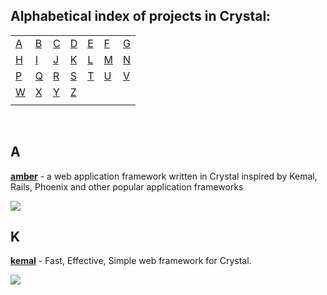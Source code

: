 ## Alphabetical index of projects in Crystal:

|       |       |       |       |       |       |       |
|---    |---    |---    |---    |---    |---    |    ---|
|[A](#a)|[B](#b)|[C](#c)|[D](#d)|[E](#e)|[F](#f)|[G](#g)|
|[H](#h)|[I](#i)|[J](#j)|[K](#k)|[L](#l)|[M](#m)|[N](#n)|
|[P](#p)|[Q](#q)|[R](#r)|[S](#s)|[T](#t)|[U](#u)|[V](#v)|
|[W](#w)|[X](#x)|[Y](#y)|[Z](#z)|       |       |       |
|       |       |       |       |       |       |       |

<br>

## A

[**amber**](https://amberframework.org/) - a web application framework written in Crystal inspired by Kemal, Rails, Phoenix and other popular application frameworks

![](https://amberframework.org/assets/img/amber-white-bg.png)

## K
[**kemal**](https://github.com/kemalcr/kemal) - Fast, Effective, Simple web framework for Crystal.

![](https://avatars3.githubusercontent.com/u/15321198?v=3&s=200)